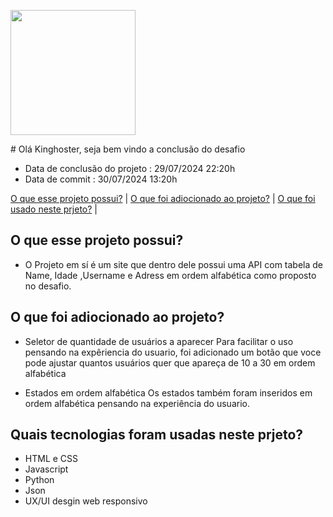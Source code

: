 <p float="left">

 <img src="![KingHost-logo svg](https://github.com/user-attachments/assets/39ae2ba5-fec9-4e0a-b271-e4c32552f933)" width="200" />
</p>
# Olá Kinghoster, seja bem vindo a conclusão do desafio

* Data de conclusão do projeto : 29/07/2024  22:20h
* Data de commit : 30/07/2024 13:20h

[O que esse projeto possui?](#O-que-esse-projeto-possui) |
[O que foi adiocionado ao projeto?](#O-que-foi-adiocionado-ao-projeto) |
[O que foi usado neste prjeto?](#O-que-foi-usado-neste-prjeto) |






## O que esse projeto possui? ##
* O Projeto em sí é um site que dentro dele possui uma API com tabela de Name, Idade ,Username e Adress em ordem alfabética como proposto no desafio.





## O que foi adiocionado ao projeto? ##

* Seletor de quantidade de usuários a aparecer
Para facilitar o uso pensando na expêriencia do usuario, foi adicionado um botão que voce pode ajustar quantos usuários quer que apareça de 10 a 30 em ordem alfabética

* Estados em ordem alfabética
Os estados também foram inseridos em ordem alfabética pensando na experiência do usuario.






## Quais tecnologias foram usadas neste prjeto? ##

* HTML e CSS
* Javascript
* Python
* Json
* UX/UI desgin web responsivo 
